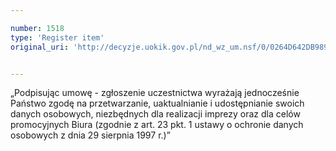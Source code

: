 ```yaml
---

number: 1518
type: 'Register item'
original_uri: 'http://decyzje.uokik.gov.pl/nd_wz_um.nsf/0/0264D642DB989020C1257505004A6844?OpenDocument'


---
```


„Podpisując umowę - zgłoszenie uczestnictwa wyrażają jednocześnie Państwo zgodę na przetwarzanie, uaktualnianie i udostępnianie swoich danych osobowych, niezbędnych dla realizacji imprezy oraz dla celów promocyjnych Biura (zgodnie z art. 23 pkt. 1 ustawy o ochronie danych osobowych z dnia 29 sierpnia 1997 r.)”
